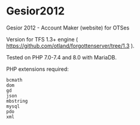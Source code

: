 Gesior2012
==========

Gesior 2012 - Account Maker (website) for OTSes

Version for TFS 1.3+ engine ( https://github.com/otland/forgottenserver/tree/1.3 ).

Tested on PHP 7.0-7.4 and 8.0 with MariaDB.

PHP extensions required:
```
bcmath
dom
gd
json
mbstring
mysql
pdo
xml
```
